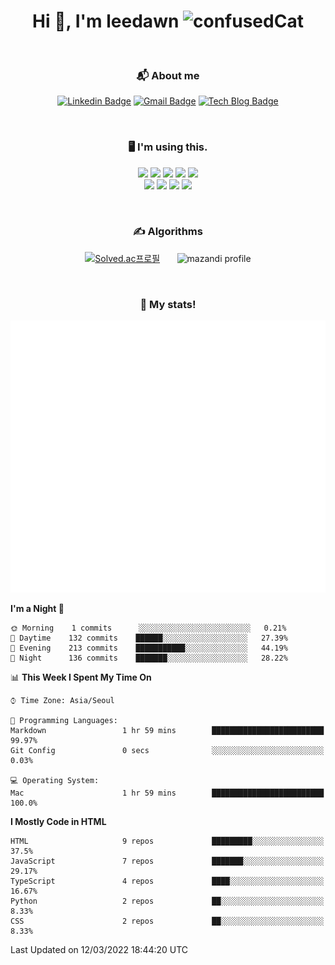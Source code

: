 <h1 align="center">Hi 👋, I'm leedawn <img src="https://emoji.gg/assets/emoji/5041-confusedcat.png" width="64px" height="64px" alt="confusedCat"></h1>
<br />

<h3 align="center">📬 About me</h3>
<div align="center">
 
 [![Linkedin Badge](https://img.shields.io/badge/-LinkedIn-blue?style=round&logo=Linkedin&logoColor=white&link=https://www.linkedin.com/in/ji-hey-lee-0175b9224/)](https://www.linkedin.com/in/ji-hey-lee-0175b9224/) [![Gmail Badge](https://img.shields.io/badge/-Gmail-d14836?style=round&logo=Gmail&logoColor=white&link=mailto:dev.leedawn@gmail.com)](mailto:dev.leedawn@gmail.com) [![Tech Blog Badge](http://img.shields.io/badge/-Tech%20blog-black?style=round&logo=github&link=https://leedawnn.github.io/)](https://leedawnn.github.io/)

</div>
           
<br />

<h3 align="center">🖥 I'm using this.</h3>
<p align="center">
 <img src="https://img.shields.io/badge/HTML5-E34F26?style=for-the-badge&logo=html5&logoColor=white" />
 <img src="https://img.shields.io/badge/CSS3-1572B6?style=for-the-badge&logo=css3&logoColor=white" />
 <img src="https://img.shields.io/badge/Sass-ff6b81?style=for-the-badge&logo=sass&logoColor=white" />
 <img src="https://img.shields.io/badge/JavaScript-323330?style=for-the-badge&logo=javascript&logoColor=F7DF1E" />
 <img src="https://img.shields.io/badge/React-dfe4ea?style=for-the-badge&logo=react&logoColor=61DAFB" />
  <br />
 <img src="https://img.shields.io/badge/Vue-4FC08D?style=for-the-badge&logo=Vue.js&logoColor=27ae60" />
 <img src="https://img.shields.io/badge/Webpack-8DD6F9?style=for-the-badge&logo=webpack&logoColor=white" />
 <img src="https://img.shields.io/badge/Babel-F9DC3E?style=for-the-badge&logo=Babel&logoColor=white" />
 <img src="https://img.shields.io/badge/ESlint-30336b?style=for-the-badge&logo=ESlint&logoColor=white" />
</p>

<br />

<h3 align="center">✍️ Algorithms</h3>
<div align="center">
 
[![Solved.ac프로필](http://mazassumnida.wtf/api/v2/generate_badge?boj=leedawn)](https://solved.ac/leedawn) &nbsp;&nbsp;&nbsp;&nbsp;&nbsp; ![mazandi profile](http://mazandi.herokuapp.com/api?handle=leedawn&theme=cold)

</div>
<br />
<h3 align="center">🚀 My stats!</h3>
<p align="center">
  <img src="https://github.com/leedawnn/leedawnn/blob/main/github-metrics.svg" alt="commit Calendar">
</p>

<!--START_SECTION:waka-->
**I'm a Night 🦉** 

```text
🌞 Morning    1 commits      ░░░░░░░░░░░░░░░░░░░░░░░░░   0.21% 
🌆 Daytime    132 commits    ██████░░░░░░░░░░░░░░░░░░░   27.39% 
🌃 Evening    213 commits    ███████████░░░░░░░░░░░░░░   44.19% 
🌙 Night      136 commits    ███████░░░░░░░░░░░░░░░░░░   28.22%

```


📊 **This Week I Spent My Time On** 

```text
⌚︎ Time Zone: Asia/Seoul

💬 Programming Languages: 
Markdown                 1 hr 59 mins        █████████████████████████   99.97% 
Git Config               0 secs              ░░░░░░░░░░░░░░░░░░░░░░░░░   0.03%

💻 Operating System: 
Mac                      1 hr 59 mins        █████████████████████████   100.0%

```

**I Mostly Code in HTML** 

```text
HTML                     9 repos             █████████░░░░░░░░░░░░░░░░   37.5% 
JavaScript               7 repos             ███████░░░░░░░░░░░░░░░░░░   29.17% 
TypeScript               4 repos             ████░░░░░░░░░░░░░░░░░░░░░   16.67% 
Python                   2 repos             ██░░░░░░░░░░░░░░░░░░░░░░░   8.33% 
CSS                      2 repos             ██░░░░░░░░░░░░░░░░░░░░░░░   8.33%

```



 Last Updated on 12/03/2022 18:44:20 UTC
<!--END_SECTION:waka-->
